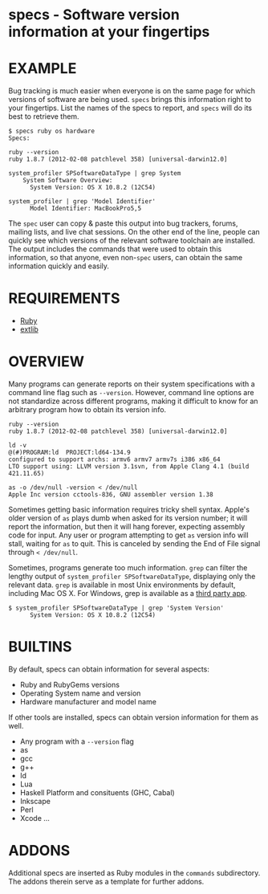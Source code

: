 # specs - Software version information at your fingertips

# EXAMPLE

Bug tracking is much easier when everyone is on the same page for which versions of software are being used. `specs` brings this information right to your fingertips. List the names of the specs to report, and `specs` will do its best to retrieve them.

	$ specs ruby os hardware
	Specs:

	ruby --version
	ruby 1.8.7 (2012-02-08 patchlevel 358) [universal-darwin12.0]

	system_profiler SPSoftwareDataType | grep System
	    System Software Overview:
	      System Version: OS X 10.8.2 (12C54)

	system_profiler | grep 'Model Identifier'
	      Model Identifier: MacBookPro5,5

The `spec` user can copy & paste this output into bug trackers, forums, mailing lists, and live chat sessions. On the other end of the line, people can quickly see which versions of the relevant software toolchain are installed. The output includes the commands that were used to obtain this information, so that anyone, even non-`spec` users, can obtain the same information quickly and easily.

# REQUIREMENTS

* [Ruby](http://www.ruby-lang.org/)
* [extlib](http://rubygems.org/gems/extlib)

# OVERVIEW

Many programs can generate reports on their system specifications with a command line flag such as `--version`. However, command line options are not standardize across different programs, making it difficult to know for an arbitrary program how to obtain its version info.

	ruby --version
	ruby 1.8.7 (2012-02-08 patchlevel 358) [universal-darwin12.0]

	ld -v
	@(#)PROGRAM:ld  PROJECT:ld64-134.9
	configured to support archs: armv6 armv7 armv7s i386 x86_64
	LTO support using: LLVM version 3.1svn, from Apple Clang 4.1 (build 421.11.65)

	as -o /dev/null -version < /dev/null
	Apple Inc version cctools-836, GNU assembler version 1.38

Sometimes getting basic information requires tricky shell syntax. Apple's older version of `as` plays dumb when asked for its version number; it will report the information, but then it will hang forever, expecting assembly code for input. Any user or program attempting to get `as` version info will stall, waiting for `as` to quit. This is canceled by sending the End of File signal through `< /dev/null`.

Sometimes, programs generate too much information. `grep` can filter the lengthy output of `system_profiler SPSoftwareDataType`, displaying only the relevant data. `grep` is available in most Unix environments by default, including Mac OS X. For Windows, grep is available as a [third party app](http://www.yellosoft.us/helpers#grep).

	$ system_profiler SPSoftwareDataType | grep 'System Version'
	      System Version: OS X 10.8.2 (12C54)

# BUILTINS

By default, specs can obtain information for several aspects:

* Ruby and RubyGems versions
* Operating System name and version
* Hardware manufacturer and model name

If other tools are installed, specs can obtain version information for them as well.

* Any program with a `--version` flag
* as
* gcc
* g++
* ld
* Lua
* Haskell Platform and consituents (GHC, Cabal)
* Inkscape
* Perl
* Xcode
...

# ADDONS

Additional specs are inserted as Ruby modules in the `commands` subdirectory. The addons therein serve as a template for further addons.